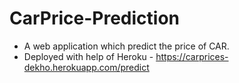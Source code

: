 # CarPrice-Prediction
* A web application which predict the price of CAR.
* Deployed with help of Heroku - https://carprices-dekho.herokuapp.com/predict
